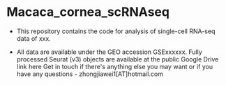 # Macaca_cornea_scRNAseq





* This repository contains the code for analysis of single-cell RNA-seq data of xxx.

* All data are available under the GEO accession GSExxxxxx. Fully processed Seurat (v3) objects are available at the public Google Drive link here
Get in touch if there's anything else you may want or if you have any questions - zhongjiawei1[AT]hotmail.com



